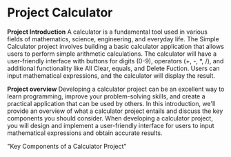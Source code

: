 # Project Calculator

**Project Introduction**
A calculator is a fundamental tool used in various fields of mathematics, science, engineering, and everyday life. The Simple Calculator project involves building a basic calculator application that allows users to perform simple arithmetic calculations. The calculator will have a user-friendly interface with buttons for digits (0-9), operators (+, -, *, /), and additional functionality like All Clear, equals, and Delete Fuction. Users can input mathematical expressions, and the calculator will display the result.

**Project overview**
Developing a calculator project can be an excellent way to learn programming, improve your problem-solving skills, and create a practical application that can be used by others. In this introduction, we'll provide an overview of what a calculator project entails and discuss the key components you should consider. When developing a calculator project, you will design and implement a user-friendly interface for users to input mathematical expressions and obtain accurate results.

"Key Components of a Calculator Project"

